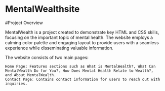 # MentalWealthsite

#Project Overview

MentalWealth is a project created to demonstrate key HTML and CSS skills, focusing on the important topic of mental health. The website employs a calming color palette and engaging layout to provide users with a seamless experience while disseminating valuable information.

The website consists of two main pages:

    Home Page: Features sections such as What is MentalWealth?, What Can MentalWealth Do for You?, How Does Mental Health Relate to Wealth?, and About MentalWealth.
    Contact Page: Contains contact information for users to reach out with inquiries.
